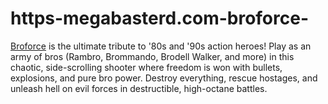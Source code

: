# https-megabasterd.com-broforce-
[Broforce](https://megabasterd.com/broforce/) is the ultimate tribute to '80s and '90s action heroes! Play as an army of bros (Rambro, Brommando, Brodell Walker, and more) in this chaotic, side-scrolling shooter where freedom is won with bullets, explosions, and pure bro power. Destroy everything, rescue hostages, and unleash hell on evil forces in destructible, high-octane battles.
